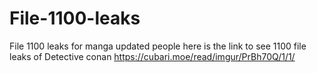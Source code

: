 # File-1100-leaks
File 1100 leaks for manga updated people
here is the link to see 1100 file leaks of Detective conan
https://cubari.moe/read/imgur/PrBh70Q/1/1/

